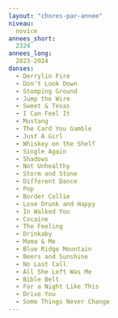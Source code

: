 ```yaml
---
layout: "chores-par-annee"
niveau:
  novice
annees_short:
  2324
annees_long:
  2023-2024
danses:
  - Derrylin Fire
  - Don't Look Down
  - Stomping Ground
  - Jump the Wire
  - Sweet & Texas
  - I Can Feel It
  - Mustang
  - The Card You Gamble
  - Just A Girl
  - Whiskey on the Shelf
  - Single Again
  - Shadows
  - Not Unhealthy
  - Storm and Stone
  - Different Dance
  - Pop
  - Border Collie
  - Love Drunk and Happy
  - In Walked You
  - Cocaine
  - The Feeling
  - Drinkaby
  - Mama & Me
  - Blue Ridge Mountain
  - Beers and Sunshine
  - No Last Call
  - All She Left Was Me
  - Bible Belt
  - For a Night Like This
  - Drive You
  - Some Things Never Change
---
```

